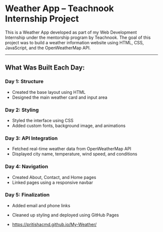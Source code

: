 # Weather App – Teachnook Internship Project

This is a Weather App developed as part of my Web Development Internship under the mentorship program by Teachnook. The goal of this project was to build a weather information website using HTML, CSS, JavaScript, and the OpenWeatherMap API.

---

## What Was Built Each Day:

### Day 1: Structure
- Created the base layout using HTML
- Designed the main weather card and input area

### Day 2: Styling
- Styled the interface using CSS
- Added custom fonts, background image, and animations

### Day 3: API Integration
- Fetched real-time weather data from OpenWeatherMap API
- Displayed city name, temperature, wind speed, and conditions

### Day 4: Navigation
- Created About, Contact, and Home pages
- Linked pages using a responsive navbar

### Day 5: Finalization
- Added email and phone links
- Cleaned up styling and deployed using GitHub Pages

- https://pritishacmd.github.io/My-Weather/
